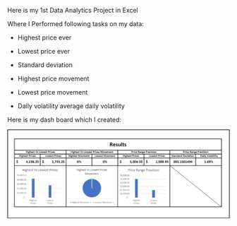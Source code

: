 Here is my 1st Data Analytics Project in Excel 


Where I Performed following tasks on my data:

  - Highest price ever

  - Lowest price ever

  - Standard deviation

  - Highest price movement

  - Lowest price movement

  - Daily volatility average daily volatility


Here is my dash board which I created:

<img src="Analysis 2.jpeg"/><br><br>

